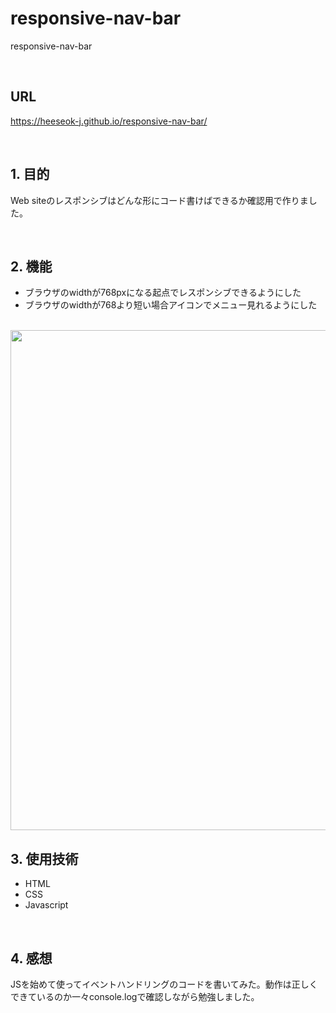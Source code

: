 # responsive-nav-bar
 responsive-nav-bar

</br>

## URL
https://heeseok-j.github.io/responsive-nav-bar/

</br>

## 1. 目的
Web siteのレスポンシブはどんな形にコード書けばできるか確認用で作りました。
   
</br>

## 2. 機能
 - ブラウザのwidthが768pxになる起点でレスポンシブできるようにした
 - ブラウザのwidthが768より短い場合アイコンでメニュー見れるようにした
 
 </br>
 
<img src="https://user-images.githubusercontent.com/89200643/235855857-09357e6c-5331-44e8-b800-265b33a16942.jpg" width="800px">

## 3. 使用技術
- HTML
- CSS
- Javascript

</br>

## 4. 感想
 JSを始めて使ってイベントハンドリングのコードを書いてみた。動作は正しくできているのか一々console.logで確認しながら勉強しました。



